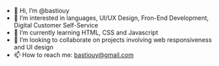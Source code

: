 - 👋 Hi, I’m @bastiouy
- 👀 I’m interested in languages, UI/UX Design, Fron-End Development, Digital Customer Self-Service
- 🌱 I’m currently learning HTML, CSS and Javascript
- 💞️ I’m looking to collaborate on projects involving web responsiveness and UI design
- 📫 How to reach me: bastiouy@gmail.com

<!---
bastiouy/bastiouy is a ✨ special ✨ repository because its `README.md` (this file) appears on your GitHub profile.
You can click the Preview link to take a look at your changes.
--->
